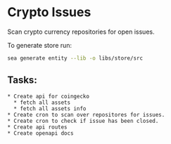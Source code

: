 # Crypto Issues

Scan crypto currency repositories for open issues. 

To generate store run: 
```sh
sea generate entity --lib -o libs/store/src
```

## Tasks:
    * Create api for coingecko
      * fetch all assets
      * fetch all assets info
    * Create cron to scan over repositores for issues.
    * Create cron to check if issue has been closed.
    * Create api routes
    * Create openapi docs